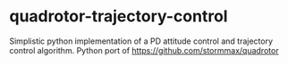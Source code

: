 # quadrotor-trajectory-control
Simplistic python implementation of a PD attitude control and trajectory control algorithm. Python port of https://github.com/stormmax/quadrotor
